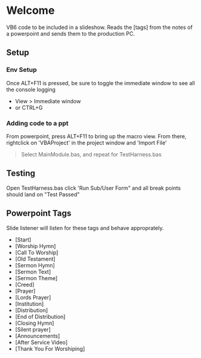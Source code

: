 # Welcome
VB6 code to be included in a slideshow. Reads the [tags] from the notes of a powerpoint and sends them to the production PC.

## Setup

### Env Setup
Once ALT+F11 is pressed, be sure to toggle the immediate window to see all the console logging 
 * View > Immediate window
 * or CTRL+G

### Adding code to a ppt
From powerpoint, press ALT+F11 to bring up the macro view.
From there, rightclick on 'VBAProject' in the project window and 'Import File'
 > Select MainModule.bas, and repeat for TestHarness.bas

## Testing
Open TestHarness.bas
click 'Run Sub/User Form" and all break points should land on "Test Passed"

## Powerpoint Tags

Slide listener will listen for these tags and behave approprately.

* [Start]
* [Worship Hymn]
* [Call To Worship]
* [Old Testament]
* [Sermon Hymn]
* [Sermon Text]
* [Sermon Theme]
* [Creed]
* [Prayer]
* [Lords Prayer]
* [Institution]
* [Distribution]
* [End of Distribution]
* [Closing Hymn]
* [Silent prayer]
* [Announcements]
* [After Service Video]
* [Thank You For Worshiping]
